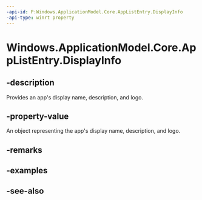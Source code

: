 ----api-id: P:Windows.ApplicationModel.Core.AppListEntry.DisplayInfo
-api-type: winrt property
---<!-- Property syntaxpublic Windows.ApplicationModel.AppDisplayInfo DisplayInfo { get; }--># Windows.ApplicationModel.Core.AppListEntry.DisplayInfo## -descriptionProvides an app's display name, description, and logo.## -property-valueAn object representing the app's display name, description, and logo.## -remarks## -examples## -see-also